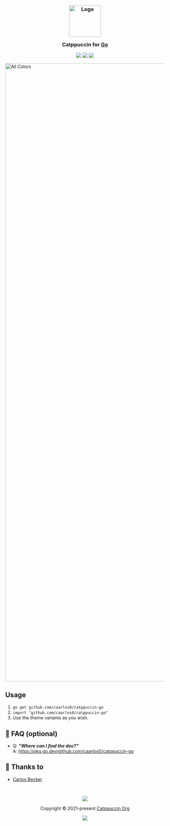 <h3 align="center">
	<img src="https://raw.githubusercontent.com/catppuccin/catppuccin/main/assets/logos/exports/1544x1544_circle.png" width="100" alt="Logo"/><br/>
	<img src="https://raw.githubusercontent.com/catppuccin/catppuccin/main/assets/misc/transparent.png" height="30" width="0px"/>
	Catppuccin for <a href="https://go.dev">Go</a>
	<img src="https://raw.githubusercontent.com/catppuccin/catppuccin/main/assets/misc/transparent.png" height="30" width="0px"/>
</h3>

<p align="center">
	<a href="https://github.com/caarlos0/catppuccin-go/stargazers"><img src="https://img.shields.io/github/stars/caarlos0/catppuccin-go?colorA=363a4f&colorB=b7bdf8&style=for-the-badge"></a>
	<a href="https://github.com/caarlos0/catppuccin-go/issues"><img src="https://img.shields.io/github/issues/caarlos0/catppuccin-go?colorA=363a4f&colorB=f5a97f&style=for-the-badge"></a>
	<a href="https://github.com/caarlos0/catppuccin-go/contributors"><img src="https://img.shields.io/github/contributors/caarlos0/catppuccin-go?colorA=363a4f&colorB=a6da95&style=for-the-badge"></a>
</p>

<img width="1957" alt="All Colors" src="https://user-images.githubusercontent.com/245435/198893656-4f3d37dd-995a-4ffd-b325-e0292f5611db.png">

## Usage

1. `go get github.com/caarlos0/catppuccin-go`
2. `import "github.com/caarlos0/catppuccin-go"`
3. Use the theme variants as you wish.

## 🙋 FAQ (optional)

-	Q: **_"Where can I find the doc?"_**\
	A: https://pkg.go.dev/github.com/caarlos0/catppuccin-go

## 💝 Thanks to

- [Carlos Becker](https://github.com/caarlos0)

&nbsp;

<p align="center">
	<img src="https://raw.githubusercontent.com/catppuccin/catppuccin/main/assets/footers/gray0_ctp_on_line.svg?sanitize=true" />
</p>

<p align="center">
	Copyright &copy; 2021-present <a href="https://github.com/catppuccin" target="_blank">Catppuccin Org</a>
</p>

<p align="center">
	<a href="https://github.com/catppuccin/catppuccin/blob/main/LICENSE"><img src="https://img.shields.io/static/v1.svg?style=for-the-badge&label=License&message=MIT&logoColor=d9e0ee&colorA=363a4f&colorB=b7bdf8"/></a>
</p>
